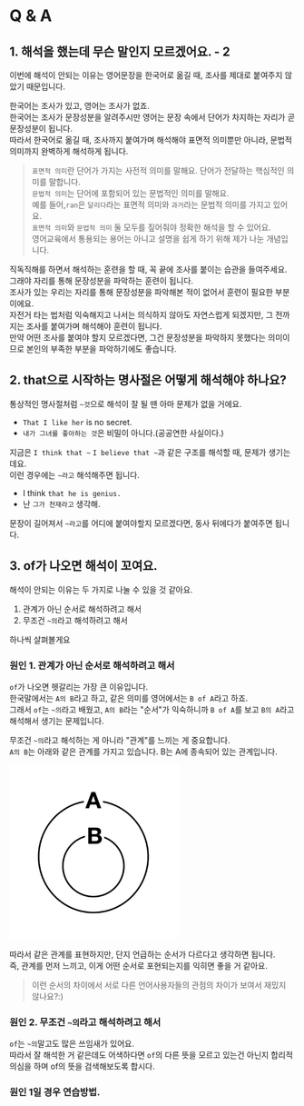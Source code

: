 # Q & A
## 1. 해석을 했는데 무슨 말인지 모르겠어요. - 2
이번에 해석이 안되는 이유는 영어문장을 한국어로 옮길 때, 조사를 제대로 붙여주지 않았기 때문입니다.<br>

한국어는 조사가 있고, 영어는 조사가 없죠.<br>
한국어는 조사가 문장성분을 알려주시만 영어는 문장 속에서 단어가 차지하는 자리가 곧 문장성분이 됩니다.<br>
따라서 한국어로 옮길 때, 조사까지 붙여가며 해석해야 표면적 의미뿐만 아니라, 문법적 의미까지 완벽하게 해석하게 됩니다.<br>

>`표면적 의미`란 단어가 가지는 사전적 의미를 말해요. 단어가 전달하는 핵심적인 의미를 말합니다.<br>
>`문법적 의미`는 단어에 포함되어 있는 문법적인 의미를 말해요.<br>
> 예를 들어,`ran`은 `달리다`라는 표면적 의미와 `과거`라는 문법적 의미를 가지고 있어요.<br>
> `표면적 의미`와 `문법적 의미` 둘 모두를 짚어줘야 정확한 해석을 할 수 있어요.<br>
> 영어교육에서 통용되는 용어는 아니고 설명을 쉽게 하기 위해 제가 나눈 개념입니다.

직독직해를 하면서 해석하는 훈련을 할 때, 꼭 끝에 조사를 붙이는 습관을 들여주세요.<br>
그래야 자리를 통해 문장성분을 파악하는 훈련이 됩니다.<br>
조사가 있는 우리는 자리를 통해 문장성분을 파악해본 적이 없어서 훈련이 필요한 부분이에요.<br>
자전거 타는 법처럼 익숙해지고 나서는 의식하지 않아도 자연스럽게 되겠지만, 그 전까지는 조사를 붙여가며 해석해야 훈련이 됩니다.<br>
만약 어떤 조사를 붙여야 할지 모르겠다면, 그건 문장성분을 파악하지 못했다는 의미이므로 본인의 부족한 부분을 파악하기에도 좋습니다.
## 2. that으로 시작하는 명사절은 어떻게 해석해야 하나요?
통상적인 명사절처럼 `~것`으로 해석이 잘 될 땐 아마 문제가 없을 거에요.<br>
- `That I like her` is no secret.
- `내가 그녀를 좋아하는 것`은 비밀이 아니다.(공공연한 사실이다.)

지금은 `I think that ~` `I believe that ~`과 같은 구조를 해석할 때, 문제가 생기는데요.<br>
이런 경우에는 `~라고` 해석해주면 됩니다.
- I think `that he is genius.`
- 난 `그가 천재라고` 생각해.

문장이 길어져서 `~라고`를 어디에 붙여야할지 모르겠다면, 동사 뒤에다가 붙여주면 됩니다.


## 3. of가 나오면 해석이 꼬여요.
해석이 안되는 이유는 두 가지로 나눌 수 있을 것 같아요.<br>
1. 관계가 아닌 순서로 해석하려고 해서
1. 무조건 `~의`라고 해석하려고 해서

하나씩 살펴볼게요
### 원인 1. 관계가 아닌 순서로 해석하려고 해서
`of`가 나오면 헷갈리는 가장 큰 이유입니다.<br>
한국말에서는 `A의 B`라고 하고, 같은 의미를 영어에서는 `B of A`라고 하죠.<br>
그래서 `of`는 `~의`라고 배웠고, `A의 B`라는 "순서"가 익숙하니까 `B of A`를 보고 `B의 A`라고 해석해서 생기는 문제입니다.<br>

무조건 `~의`라고 해석하는 게 아니라 "관계"를 느끼는 게 중요합니다.<br>
`A의 B`는 아래와 같은 관계를 가지고 있습니다. B는 A에 종속되어 있는 관계입니다.<br>
<p align = "left">
<img src="./img/AofB.png" width="300"><br/>
</p>
따라서 같은 관계를 표현하지만, 단지 언급하는 순서가 다르다고 생각하면 됩니다.<br>
즉, 관계를 먼저 느끼고, 이게 어떤 순서로 포현되는지를 익히면 좋을 거 같아요.<br>

> 이런 순서의 차이에서 서로 다른 언어사용자들의 관점의 차이가 보여서 재밌지 않나요?:)

### 원인 2. 무조건 `~의`라고 해석하려고 해서
`of`는 `~의`말고도 많은 쓰임새가 있어요.<br>
따라서 잘 해석한 거 같은데도 어색하다면 `of`의 다른 뜻을 모르고 있는건 아닌지
합리적 의심을 하며 of의 뜻을 검색해보도록 합시다.<br>

### 원인 1일 경우 연습방법.
